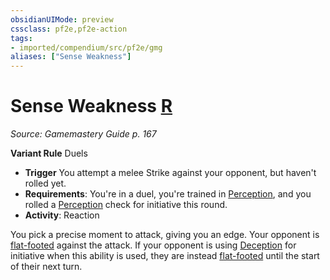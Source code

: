 ```yaml
---
obsidianUIMode: preview
cssclass: pf2e,pf2e-action
tags:
- imported/compendium/src/pf2e/gmg
aliases: ["Sense Weakness"]
---
```

# Sense Weakness [R](chapter-9-playing-the-game.md#Actions "Reaction")
*Source: Gamemastery Guide p. 167*  

**Variant Rule** Duels
- **Trigger** You attempt a melee Strike against your opponent, but haven't rolled yet.
- **Requirements**: You're in a duel, you're trained in [Perception](../../compendium/skills.md#Perception), and you rolled a [Perception](../../compendium/skills.md#Perception) check for initiative this round.
- **Activity**: Reaction

You pick a precise moment to attack, giving you an edge. Your opponent is [flat-footed](conditions.md#Flat-footed) against the attack. If your opponent is using [Deception](../../compendium/skills.md#Deception) for initiative when this ability is used, they are instead [flat-footed](conditions.md#Flat-footed) until the start of their next turn.